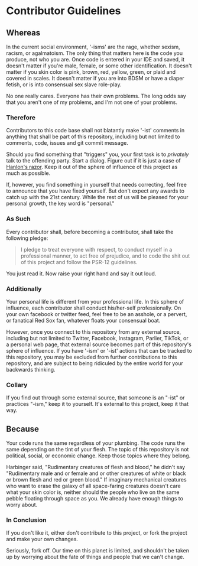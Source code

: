 # Contributor Guidelines
## Whereas
In the current social environment, '-isms' are the rage, whether sexism, racism, or
agalmatoism. The only thing that matters here is the code you produce, not who you are.
Once code is entered in your IDE and saved, it doesn't matter if you're male, female,
or some other identification. It doesn't matter if you skin color is pink, brown,
red, yellow, green, or plaid and covered in scales. It doesn't matter if you are into
BDSM or have a diaper fetish, or is into consensual sex slave role-play.

No one really cares. Everyone has their own problems. The long odds say that you
aren't one of my problems, and I'm not one of your problems.
 
### Therefore
Contributors to this code base shall not blatantly make '-ist' comments in anything
that shall be part of this repository, including but not limited to comments,
code, issues and git commit message.

Should you find something that "triggers" you, your first task is to *privately*
talk to the offending party. Start a dialog. Figure out if it is just a case of
[Hanlon's razor](https://en.wikipedia.org/wiki/Hanlon%27s_razor). Keep it out of the
sphere of influence of this project as much as possible.
   
If, however, you find something in yourself that needs correcting, feel free to
announce that you have fixed yourself. But don't expect any awards to catch up with
the 21st century. While the rest of us will be pleased for your personal growth, the
 key word is "personal."

### As Such

Every contributor shall, before becoming a contributor, shall take the following pledge:

> I pledge to treat everyone with respect, to conduct myself in a professional manner,
> to act free of prejudice, and to code the shit out of this project and follow the
> PSR-12 guidelines.

You just read it. Now raise your right hand and say it out loud.

### Additionally
Your personal life is different from your professional life. In this sphere of
influence, each contributor shall conduct his/her-self professionally. On your own
facebook or twitter feed, feel free to be an asshole, or a pervert, or fanatical Red
Sox fan, whatever floats your consensual boat.
 
However, once you connect to this repository from any external source,
including but not limited to Twitter, Facebook, Instagram, Parlier, TikTok, or a
personal web page, that external source becomes part of this repository's sphere of
influence. If you have '-ism' or '-ist' actions that can be tracked to this repository,
you may be excluded from further contributions to this repository, and are subject to
being ridiculed by the entire world for your backwards thinking.

### Collary
If you find out through some external source, that someone is an "-ist" or practices
"-ism," keep it to yourself. It's external to this project, keep it that way.


## Because
Your code runs the same regardless of your plumbing. The code runs the same depending
on the tint of your flesh. The topic of this repository is not political, social, or
economic change. Keep those topics where they belong.

Harbinger said, "Rudimentary creatures of flesh and blood," he didn't say
"Rudimentary male and or female and or other creatures of white or black or brown
flesh and red or green blood." If imaginary mechanical creatures who want to erase
the galaxy of all space-faring creatures doesn't care what your skin color is,
neither should the people who live on the same pebble floating through space as you.
We already have enough things to worry about.

### In Conclusion
If you don't like it, either don't contribute to this project, or fork the project and
make your own changes.

Seriously, fork off. Our time on this planet is limited, and shouldn't be taken up by
worrying about the fate of things and people that we can't change.
